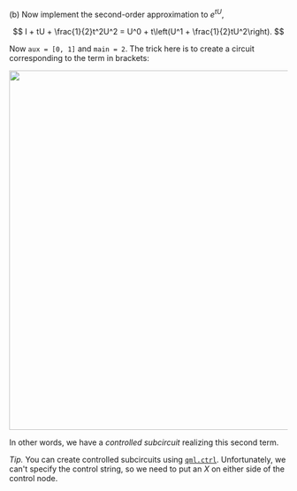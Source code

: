 (b) Now implement the second-order approximation to $e^{tU}$,

$$
I + tU + \frac{1}{2}t^2U^2 = U^0 + t\left(U^1 + \frac{1}{2}tU^2\right).
$$

Now ``aux = [0, 1]`` and ``main = 2``. The trick here is to create a circuit corresponding to the term in brackets:

<img src="pics/lcu-nest2.svg" width="650px">

In other words, we have a *controlled subcircuit* realizing this second term.

*Tip.* You can create controlled subcircuits using [``qml.ctrl``](https://pennylane.readthedocs.io/en/stable/code/api/pennylane.ctrl.html). Unfortunately, we can't specify the control string, so we need to put an $X$ on either side of the control node.
